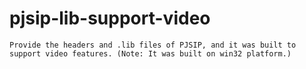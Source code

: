 pjsip-lib-support-video
=======================
    Provide the headers and .lib files of PJSIP, and it was built to support video features. (Note: It was built on win32 platform.)
